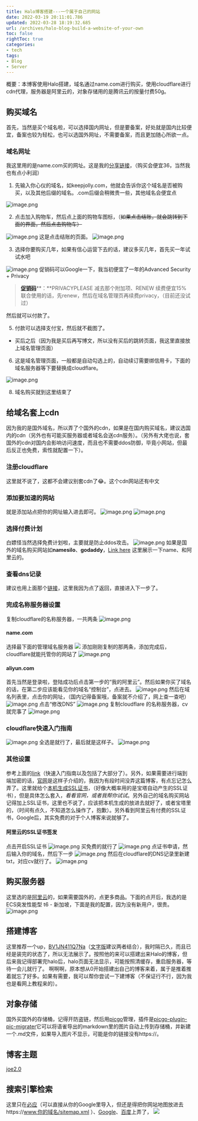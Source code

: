 ```yaml
---
title: Halo博客搭建---一个属于自己的网站
date: 2022-03-19 20:11:01.786
updated: 2022-03-28 18:19:32.685
url: /archives/halo-blog-build-a-website-of-your-own
toc: false
rightToc: true
categories: 
- tech
tags: 
- Blog
- Server
---
```


概要：本博客使用Halo搭建，域名通过name.com进行购买，使用cloudflare进行cdn代理，服务器是阿里云的，对象存储用的是腾讯云的按量付费50g。
## 购买域名
首先，当然是买个域名啦，可以选择国内网址，但是要备案，好处就是国内比较便宜，备案也较为轻松，也可以选国外网址，不需要备案，而且更加随心所欲一点。
### 域名网址
我这里用的是name.com买的网址。这是我的[分享链接](https://www.name.com/zh-cn/referral/4777a0)，（购买会便宜36，当然我也有点小利润）

1. 先输入你心仪的域名，如keepjolly.com，他就会告诉你这个域名是否被购买，以及其他后缀的域名。.com后缀会稍微贵一些，其他域名会便宜点

![image.png](https://pic.keepjolly.com/halo/blog/halo/1647478544371-b15bcc98-d75f-4518-b060-81b0e49a4489.png)

2. 点击加入购物车，然后点上面的购物车图标，（~~如果点击结账，就会跳转到下面的界面，然后点击购物车）~~

![image.png](https://pic.keepjolly.com/halo/blog/halo/1647478668852-d7030955-903f-4fec-a4d2-1acbe13a5cf2.png)
这是点击结账的页面。
![image.png](https://pic.keepjolly.com/halo/blog/halo/1647478849173-0d1cebce-d2f6-4012-8b9e-d85a3dd64842.png)

3. 选择你要购买几年，如果有信心运营下去的话，建议多买几年，首先买一年试试水吧

![image.png](https://pic.keepjolly.com/halo/blog/halo/1647479212000-92c67d24-48fe-420a-a3ef-fabb6bf6785b.png)
促销码可以Google一下，我当初便宜了一年的Advanced Security + Privacy
> [**促销码**](https://www.pigji.com/970.html)**：**PRIVACYPLEASE 减去那个附加项、RENEW 续费便宜15%
> 联合使用的话，先renew，然后在域名管理页再续费privacy，（目前还没试过）

然后就可以付款了。

5. 付款可以选择支付宝，然后就不截图了。
- 买后之后（因为我是买后再写博文，所以没有买后的跳转页面，我这里直接放上域名管理页面）
6. 这是域名管理页面，一般都是自动勾选上的，自动续订需要绑信用卡，下面的域名服务器等下要替换成cloudflare。

![image.png](https://pic.keepjolly.com/halo/blog/halo/1647479816157-6c619eb3-6ac5-481d-9b20-01e8008d90c0.png)

8. 域名购买就到这里结束了
## 给域名套上cdn
因为我的是国外域名，所以弄了个国外的cdn，如果是在国内购买域名，建议选国内的cdn（另外也有可能买服务器或者域名会送cdn服务）。（另外有大佬也说，套国外的cdn对国内会影响访问速度，而且也不需要ddos防御，毕竟小网站，但最后反正也免费，索性就配置一下）。
### 注册cloudflare
这里就不说了，这都不会建议别套cdn了😂。这个cdn网站还有中文
### 添加要加速的网站
就是添加站点把你的网址输入进去即可。
![image.png](https://pic.keepjolly.com/halo/blog/halo/1647678898220-72a625f4-fe2e-4b61-8283-7aa7a529a922.png)
![image.png](https://pic.keepjolly.com/halo/blog/halo/1647678926632-fc7efa34-73c8-4b13-a493-44fb7d8d9f5b.png)
### 选择付费计划
白嫖怪当然选择免费计划啦，主要就是防止ddos攻击。
![image.png](https://pic.keepjolly.com/halo/blog/halo/1647678991846-3de9b528-b0d0-442d-8baf-56bbf709784a.png)
如果是国外的域名购买网站如**namesilo**、**godaddy**，[Link here](https://zhuanlan.zhihu.com/p/82909515)
这里展示一下name、和阿里云的。
### 查看dns记录
建议也用上面那个[链接](https://zhuanlan.zhihu.com/p/82909515)，这里我因为点了返回，直接进入下一步了。
### 完成名称服务器设置
复制cloudflare的名称服务器，一共两条
![image.png](https://pic.keepjolly.com/halo/blog/halo/1647679682736-dcf7e621-ad70-43a8-836e-8cd77d8ca9a1.png)
#### name.com
选择最下面的管理域名服务器
![](https://pic.keepjolly.com/halo/blog/halo/1647479816157-6c619eb3-6ac5-481d-9b20-01e8008d90c0.png)
添加刚刚复制的那两条，添加完成后，cloudflare就能托管你的网站了
![image.png](https://pic.keepjolly.com/halo/blog/halo/1647679555669-05837aa9-f21d-47ba-a048-37bca41fe6d0.png)
#### aliyun.com
首先当然是登录啦，登陆成功后点击第一步的“我的阿里云”。然后如果你买了域名的话，在第二步应该能看见你的域名“控制台”，点进去。
![image.png](https://pic.keepjolly.com/halo/blog/halo/1647679994486-135aa6df-07e6-4841-9378-34045cbe627b.png)
然后在域名列表里，点击你的网址，（国内记得备案哦，备案就不介绍了，网上查一查吧）
![image.png](https://pic.keepjolly.com/halo/blog/halo/1647680196991-8e454160-3098-49af-a2ee-7442090604e3.png)
点击“修改DNS”
![image.png](https://pic.keepjolly.com/halo/blog/halo/1647680333113-1d31d213-4aa2-4363-8e2f-d756437c988c.png)
复制cloudflare 的名称服务器，cv就完事了
![image.png](https://pic.keepjolly.com/halo/blog/halo/1647680378484-860a8dab-4a40-4ce6-8175-afe678410d40.png)
### cloudflare快速入门指南
![image.png](https://pic.keepjolly.com/halo/blog/halo/1647681427107-a50d0a29-5875-4f05-9321-7a11301cc24c.png)
全选是就行了，最后就是这样子。
![image.png](https://pic.keepjolly.com/halo/blog/halo/1647681454195-05f18d32-f98b-4ec7-bf7e-f8f8a0c677f8.png)

### 其他设置
参考上面的[link](https://zhuanlan.zhihu.com/p/82909515)（快速入门指南以及包括了大部分了）。另外，如果需要进行端到端加密的话，[官网](https://developers.cloudflare.com/ssl/get-started/)是这样子介绍的，我因为有段时间没弄这篇博客，有点忘记怎么弄了。这里就给个[本机生成SSL证书](https://www.keepjolly.com/archives/openssl-install-and-get-sslcert)，（好像大概率用的是宝塔自动产生的SSL证书），但是具体怎么套入，_看看官网，或者我帮你试试_。另外自己的域名购买网站记得加上SSL证书，这里也不说了，应该把本机生成的放进去就好了，或者宝塔里的，（时间有点久，不知道怎么操作了，抱歉）。另外看到阿里云有付费的SSL证书，Google后，其实免费的对于个人博客来说就够了。
#### 阿里云的SSL证书签发
点击开启SSL证书
![image.png](https://pic.keepjolly.com/halo/blog/halo/1647689548378-792215e1-893a-4eba-b633-1d4509323520.png)
买免费的就行了
![image.png](https://pic.keepjolly.com/halo/blog/halo/1647689583445-23346d75-42af-43ec-bfbb-98cabf4b4724.png)
点证书申请，然后输入你的域名，然后下一步
![image.png](https://pic.keepjolly.com/halo/blog/halo/1647689690408-355ef6bb-c990-4560-9eec-370a866a25cf.png)
然后在cloudflare的DNS记录里新建txt，对应cv就行了。
![image.png](https://pic.keepjolly.com/halo/blog/halo/1647689819411-a415d0f3-17d4-4b0d-8832-f2dccfd9380a.png)
## 购买服务器
这里选的是[阿里云](https://www.aliyun.com/daily-act/ecs/activity_selection?userCode=d2oiabj6)的，如果需要国外的，点更多商品。下面的点开后，我选的是ECS突发性能型 t6 - 新加坡，下面是我的配置，因为没有新用户，很贵。
![image.png](https://pic.keepjolly.com/halo/blog/halo/1647690726368-f4597509-3045-434b-bd9a-b55fc7df890e.png)
## 搭建博客
这里推荐一个up，[BV1JN411Q7Na](https://www.bilibili.com/video/BV1JN411Q7Na?p=4)（[文字版](https://www.wjcms.net/archives/%E4%BB%8E%E9%9B%B6%E7%BA%BF%E4%B8%8A%E9%83%A8%E7%BD%B2halo%E5%8D%9A%E5%AE%A2%E5%8C%85%E5%90%ABhalo%E5%8D%9A%E5%AE%A2%E8%AE%BE%E7%BD%AE%E5%9F%9F%E5%90%8D%E8%AE%BF%E9%97%AE)建议两者结合），我时隔已久，而且已经是装完的状态了，所以无法展示了。按照他的来可以搭建出来Halo的博客，但后来我记得部署完halo后，halo页面无法显示，可能按照清缓存，重启服务器，等待一会儿就行了。
啊啊啊，原本想从0开始搭建出自己的博客来着，属于是推着推着就忘了好多。如果有需要，我可以帮你尝试一下建博客（不保证行不行，因为我也是看网上教程来的）。
## 对象存储
国外买国外的存储桶，记得开防盗链，然后用[picgo](https://github.com/PicGo/PicGo-Core)管理，插件是[picgo-plugin-pic-migrater](https://github.com/PicGo/picgo-plugin-pic-migrater/blob/master/README_CN.md)它可以将语雀导出的markdown里的图片自动上传到存储桶，并新建一个.md文件，如果导入图片不显示，可能是你的链接没有https://。
## 博客主题
[joe2.0](https://qinhua.github.io/halo-theme-joe2.0/#/)
## 搜索引擎检索
这里只在[必应](https://www.bing.com/webmasters/home)（可以直接从你的Google里导入，但还是得把你网站地图放进去https://www.你的域名/sitemap.xml ）、[Google](https://search.google.com/)、[百度](https://ziyuan.baidu.com/dashboard)上弄了，
![](https://pic.keepjolly.com/halo%2Fblog%2Fhalo%2Fgoogle-search.jpg)
